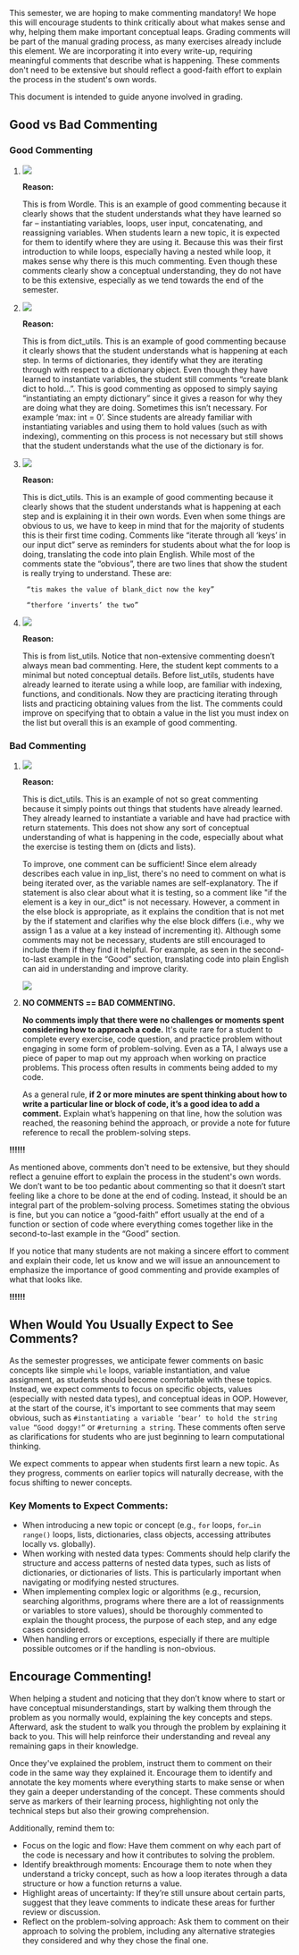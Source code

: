 <!-- ----
title: Graders Guide to Grading Comments
date: 2024-08-17
author:
  - Alyssa Lytle
  - Viktorya Hunanyan
page: logistics
template: overview
site-branch: team
--- -->

This semester, we are hoping to make commenting mandatory! We hope this will encourage students to think critically about what makes sense and why, helping them make important conceptual leaps. Grading comments will be part of the manual grading process, as many exercises already include this element. We are incorporating it into every write-up, requiring meaningful comments that describe what is happening. These comments don't need to be extensive but should reflect a good-faith effort to explain the process in the student's own words.

This document is intended to guide anyone involved in grading. 

## Good vs Bad Commenting

### Good Commenting

1. <img class="img-fluid" src="/static/profile-photos/vhunanytwo.png"/>

   **Reason:**

   This is from Wordle. This is an example of good commenting because it clearly shows that the student understands what they have learned so far – instantiating variables, loops, user input, concatenating, and reassigning variables. When students learn a new topic, it is expected for them to identify where they are using it. Because this was their first introduction to while loops, especially having a nested while loop, it makes sense why there is this much commenting. Even though these comments clearly show a conceptual understanding, they do not have to be this extensive, especially as we tend towards the end of the semester. 

2. <img class="img-fluid" src="/static/profile-photos/vhunanytwo.png"/>

   **Reason:**
   
    This is from dict_utils. This is an example of good commenting because it clearly shows that the student understands what is happening at each step. In terms of dictionaries, they identify what they are iterating through with respect to a dictionary object. Even though they have learned to instantiate variables, the student still comments “create blank dict to hold…”. This is good commenting as opposed to simply saying “instantiating an empty dictionary” since it gives a reason for why they are doing what they are doing. Sometimes this isn’t necessary. For example ‘max: int = 0’. Since students are already familiar with instantiating variables and using them to hold values (such as with indexing), commenting on this process is not necessary but still shows that the student understands what the use of the dictionary is for. 

3. <img class="img-fluid" src="/static/profile-photos/vhunanytwo.png"/>

   **Reason:**
   
    This is dict_utils. This is an example of good commenting because it clearly shows that the student understands what is happening at each step and is explaining it in their own words. Even when some things are obvious to us, we have to keep in mind that for the majority of students this is their first time coding. Comments like “iterate through all ‘keys’ in our input dict” serve as reminders for students about what the for loop is doing, translating the code into plain English. While most of the comments state the “obvious”, there are two lines that show the student is really trying to understand. These are: 

        “tis makes the value of blank_dict now the key”
        
        “therfore ‘inverts’ the two” 

3. <img class="img-fluid" src="/static/profile-photos/vhunanytwo.png"/>

   **Reason:**
   
    This is from list_utils. Notice that non-extensive commenting doesn’t always mean bad commenting. Here, the student kept comments to a minimal but noted conceptual details. Before list_utils, students have already learned to iterate using a while loop, are familiar with indexing, functions, and conditionals. Now they are practicing iterating through lists and practicing obtaining values from the list. The comments could improve on specifying that to obtain a value in the list you must index on the list but overall this is an example of good commenting. 


### Bad Commenting

1. <img class="img-fluid" src="/static/profile-photos/vhunanytwo.png"/>

   **Reason:**

    This is dict_utils. This is an example of not so great commenting because it simply points out things that students have already learned. They already learned to instantiate a variable and have had practice with return statements. This does not show any sort of conceptual understanding of what is happening in the code, especially about what the exercise is testing them on (dicts and lists). 


    To improve, one comment can be sufficient! Since elem already describes each value in inp_list, there's no need to comment on what is being iterated over, as the variable names are self-explanatory. The if statement is also clear about what it is testing, so a comment like "if the element is a key in our_dict" is not necessary. However, a comment in the else block is appropriate, as it explains the condition that is not met by the if statement and clarifies why the else block differs (i.e., why we assign 1 as a value at a key instead of incrementing it). Although some comments may not be necessary, students are still encouraged to include them if they find it helpful. For example, as seen in the second-to-last example in the “Good” section, translating code into plain English can aid in understanding and improve clarity.

    <img class="img-fluid" src="/static/profile-photos/vhunanytwo.png"/>

2. **NO COMMENTS == BAD COMMENTING.**

    **No comments imply that there were no challenges or moments spent considering how to approach a code.** It's quite rare for a student to complete every exercise, code question, and practice problem without engaging in some form of problem-solving. Even as a TA, I always use a piece of paper to map out my approach when working on practice problems. This process often results in comments being added to my code. 
    
    As a general rule, **if 2 or more minutes are spent thinking about how to write a particular line or block of code, it’s a good idea to add a comment.** Explain what’s happening on that line, how the solution was reached, the reasoning behind the approach, or provide a note for future reference to recall the problem-solving steps.

**!!!!!!**

As mentioned above, comments don't need to be extensive, but they should reflect a genuine effort to explain the process in the student's own words. We don’t want to be too pedantic about commenting so that it doesn’t start feeling like a chore to be done at the end of coding. Instead, it should be an integral part of the problem-solving process. Sometimes stating the obvious is fine, but you can notice a “good-faith” effort usually at the end of a function or section of code where everything comes together like in the second-to-last example in the “Good” section.

If you notice that many students are not making a sincere effort to comment and explain their code, let us know and we will issue an announcement to emphasize the importance of good commenting and provide examples of what that looks like.

**!!!!!!**

## When Would You Usually Expect to See Comments?

As the semester progresses, we anticipate fewer comments on basic concepts like simple `while` loops, variable instantiation, and value assignment, as students should become comfortable with these topics. Instead, we expect comments to focus on specific objects, values (especially with nested data types), and conceptual ideas in OOP. However, at the start of the course, it's important to see comments that may seem obvious, such as `#instantiating a variable ‘bear’ to hold the string value “Good doggy!”` or `#returning a string`. These comments often serve as clarifications for students who are just beginning to learn computational thinking.

We expect comments to appear when students first learn a new topic. As they progress, comments on earlier topics will naturally decrease, with the focus shifting to newer concepts.

### Key Moments to Expect Comments:

- When introducing a new topic or concept (e.g., `for` loops, `for…in range()` loops, lists, dictionaries, class objects, accessing attributes locally vs. globally).
- When working with nested data types: Comments should help clarify the structure and access patterns of nested data types, such as lists of dictionaries, or dictionaries of lists. This is particularly important when navigating or modifying nested structures.
- When implementing complex logic or algorithms (e.g., recursion, searching algorithms, programs where there are a lot of reassignments or variables to store values), should be thoroughly commented to explain the thought process, the purpose of each step, and any edge cases considered.
- When handling errors or exceptions, especially if there are multiple possible outcomes or if the handling is non-obvious.

## Encourage Commenting!

When helping a student and noticing that they don’t know where to start or have conceptual misunderstandings, start by walking them through the problem as you normally would, explaining the key concepts and steps. Afterward, ask the student to walk you through the problem by explaining it back to you. This will help reinforce their understanding and reveal any remaining gaps in their knowledge.

Once they've explained the problem, instruct them to comment on their code in the same way they explained it. Encourage them to identify and annotate the key moments where everything starts to make sense or when they gain a deeper understanding of the concept. These comments should serve as markers of their learning process, highlighting not only the technical steps but also their growing comprehension.

Additionally, remind them to:

- Focus on the logic and flow: Have them comment on why each part of the code is necessary and how it contributes to solving the problem.
- Identify breakthrough moments: Encourage them to note when they understand a tricky concept, such as how a loop iterates through a data structure or how a function returns a value.
- Highlight areas of uncertainty: If they’re still unsure about certain parts, suggest that they leave comments to indicate these areas for further review or discussion.
- Reflect on the problem-solving approach: Ask them to comment on their approach to solving the problem, including any alternative strategies they considered and why they chose the final one.
